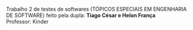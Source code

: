 Trabalho 2 de testes de softwares (TÓPICOS ESPECIAIS EM ENGENHARIA DE SOFTWARE) feito pela dupla: **Tiago César e Helon França**
<br/> Professor: Kinder

